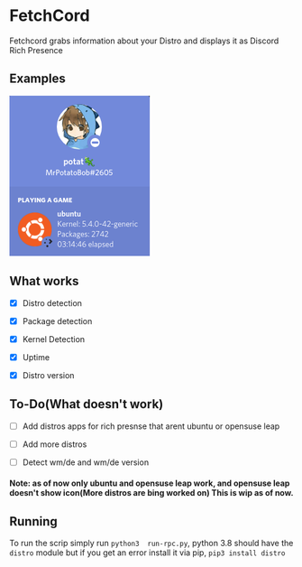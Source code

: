# FetchCord

Fetchcord grabs information about your Distro and displays it as Discord Rich Presence

## Examples

![ubunt_example.png](Examples/ubunt_example.png)

## What works

- [x] Distro detection

- [x] Package detection

- [x] Kernel Detection

- [x] Uptime

- [x] Distro version

## To-Do(What doesn't work)

- [ ] Add distros apps for rich presnse that arent ubuntu or opensuse leap

- [ ] Add more distros

- [ ] Detect wm/de and wm/de version

#### Note: as of now only ubuntu and opensuse leap work, and opensuse leap doesn't show icon(More distros are bing worked on) This is wip as of now.

## Running

To run the scrip simply run `python3  run-rpc.py`, python 3.8 should have the `distro` module but if you get an error install it via pip, `pip3 install distro`


